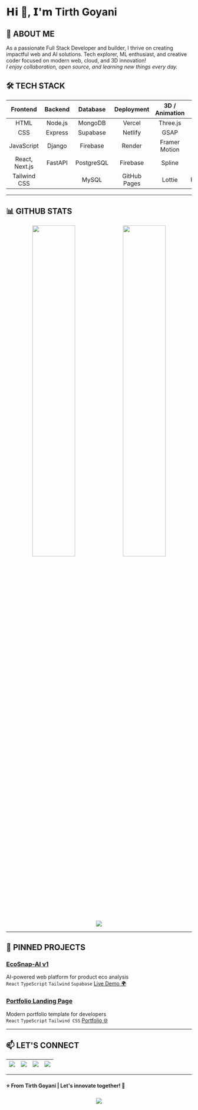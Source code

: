 # 𝗛𝗶 👋, 𝗜'𝗺 Tirth Goyani

## 🚀 ABOUT ME

As a passionate Full Stack Developer and builder, I thrive on creating impactful web and AI solutions. Tech explorer, ML enthusiast, and creative coder focused on modern web, cloud, and 3D innovation!  
_I enjoy collaboration, open source, and learning new things every day._

## 🛠️ TECH STACK

| Frontend       | Backend      | Database      | Deployment    | 3D / Animation | Others             |
|:--------------:|:------------:|:-------------:|:-------------:|:--------------:|:------------------:|
| HTML           | Node.js      | MongoDB       | Vercel        | Three.js       | Python             |
| CSS            | Express      | Supabase      | Netlify       | GSAP           | TypeScript         |
| JavaScript     | Django       | Firebase      | Render        | Framer Motion  | REST APIs          |
| React, Next.js | FastAPI      | PostgreSQL    | Firebase      | Spline         | Git, GitHub        |
| Tailwind CSS   |              | MySQL         | GitHub Pages  | Lottie         | Figma/Canva        |

---

## 📊 GITHUB STATS

<p align="center">
  <img src="https://github-readme-stats.vercel.app/api?username=tirthgoyani11&show_icons=true&theme=tokyonight" width="48%"/>
  <img src="https://github-readme-streak-stats.herokuapp.com/?user=tirthgoyani11&theme=tokyonight" width="48%"/>
</p>
<p align="center">
  <img src="https://github-readme-stats.vercel.app/api/top-langs/?username=tirthgoyani11&layout=compact&theme=tokyonight"/>
</p>

---

## 🌟 PINNED PROJECTS

### [EcoSnap-AI v1](https://github.com/tirthgoyani11/ecosnap-aiv1)
AI-powered web platform for product eco analysis  
`React` `TypeScript` `Tailwind` `Supabase`
[Live Demo 🌍](https://ecosnap-aiv1.vercel.app/)

### [Portfolio Landing Page](https://github.com/tirthgoyani11/portfolio-landing-page)
Modern portfolio template for developers  
`React` `TypeScript` `Tailwind CSS`
[Portfolio 🌐](https://tirthgoyani.dev/)

---

## 📫 LET'S CONNECT

| [<img src="https://img.shields.io/badge/LinkedIn-blue?logo=linkedin" />](https://linkedin.com/in/tirthgoyani) | [<img src="https://img.shields.io/badge/Twitter-blue?logo=twitter" />](https://twitter.com/tirthgoyani11) | [<img src="https://img.shields.io/badge/Email-red?logo=gmail" />](mailto:tirthgoyani123@gmail.com) | [<img src="https://img.shields.io/badge/Website-black?logo=vercel" />](https://tirthgoyani.dev/) |
|---|---|---|---|

---

#### ⭐️ From Tirth Goyani | Let's innovate together! 🚀

<p align="center">
  <img src="https://komarev.com/ghpvc/?username=tirthgoyani11&label=Profile%20Views&color=0e75b6&style=flat"/>
</p>
